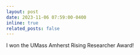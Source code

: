 ```yaml
---
layout: post
date: 2023-11-06 07:59:00-0400
inline: true
related_posts: false
---
```


I won the UMass Amherst Rising Researcher Award!
